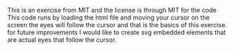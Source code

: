 This is an exercise from MIT and the license is through MIT for the code
This code runs by loading the html file and moving your cursor on the screen
the eyes will follow the cursor and that is the basics of this exercise.
for future improvements I would like to create svg embedded elements that are
actual eyes that follow the cursor.
